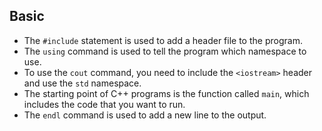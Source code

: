 ## Basic

- The ```#include``` statement is used to add a header file to the program.
- The ```using``` command is used to tell the program which namespace to use.
- To use the ```cout``` command, you need to include the ```<iostream>``` header and use the ```std``` namespace.
- The starting point of C++ programs is the function called ```main```, which includes the code that you want to run.
- The ```endl``` command is used to add a new line to the output.